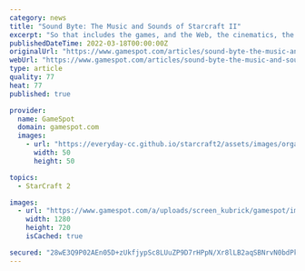 ```yaml
---
category: news
title: "Sound Byte: The Music and Sounds of Starcraft II"
excerpt: "So that includes the games, and the Web, the cinematics, the trailers, and what have you. So Starcraft II has been on my radar ever since I started here, and each game has had its time to kind of ..."
publishedDateTime: 2022-03-18T00:00:00Z
originalUrl: "https://www.gamespot.com/articles/sound-byte-the-music-and-sounds-of-starcraft-ii/1100-6273407/"
webUrl: "https://www.gamespot.com/articles/sound-byte-the-music-and-sounds-of-starcraft-ii/1100-6273407/"
type: article
quality: 77
heat: 77
published: true

provider:
  name: GameSpot
  domain: gamespot.com
  images:
    - url: "https://everyday-cc.github.io/starcraft2/assets/images/organizations/gamespot.com-50x50.jpg"
      width: 50
      height: 50

topics:
  - StarCraft 2

images:
  - url: "https://www.gamespot.com/a/uploads/screen_kubrick/gamespot/images/2010/209/1547948-939643_20100729_016.jpg"
    width: 1280
    height: 720
    isCached: true

secured: "28wE3Q9P02AEn05D+zUkfjypSc8LUuZP9D7rHPpN/Xr8lLB2aqSBNrvN0bdPkMnBKNJqePZXld254ZVi2r+smXuqh30zGli7ykXCCm+CslpL4gpk3ktmW7ktxI9QSKHKtNnWRKUqCH/3pZx1tql59kyYYmzoWvaaRgC9nWl7FMaSjM1F/1fon8z3Q4Ldwemv6kOuIdhIicoSsZQIKioPjJz3EZhElGsmAoccldBPcG+pVFEDrcpXsRx/qUw/Vr4Oi+Nt7l12hxf53B9nGfD7NC0WhuPh8n23Z/UJfjVSwpj+iaNMS2l4dlfjsC6n2nKcHhacpkJfY70Dpx06eTsJvTfq8pUs7C4hDK6xAvz5pBA=;5F9nzdArFWhm8adPVh4fjQ=="
---
```


